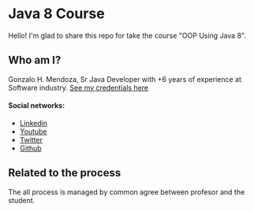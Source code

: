 # Java 8 Course
Hello! I'm glad to share this repo for take the course "OOP Using Java 8".

## Who am I?
Gonzalo H. Mendoza, Sr Java Developer with +6 years of experience at Software industry. [See my credentials here](me/README.md)

#### Social networks:
- [Linkedin](https://www.linkedin.com/in/gonzalo-mendoza-825538b6/)
- [Youtube](https://www.youtube.com/channel/UCmTo3RyFzlcox7lx0CVl3ww)
- [Twitter](https://twitter.com/gonzahumen)
- [Github](https://github.com/yogonza524)

## Related to the process
The all process is managed by common agree between profesor and the student.